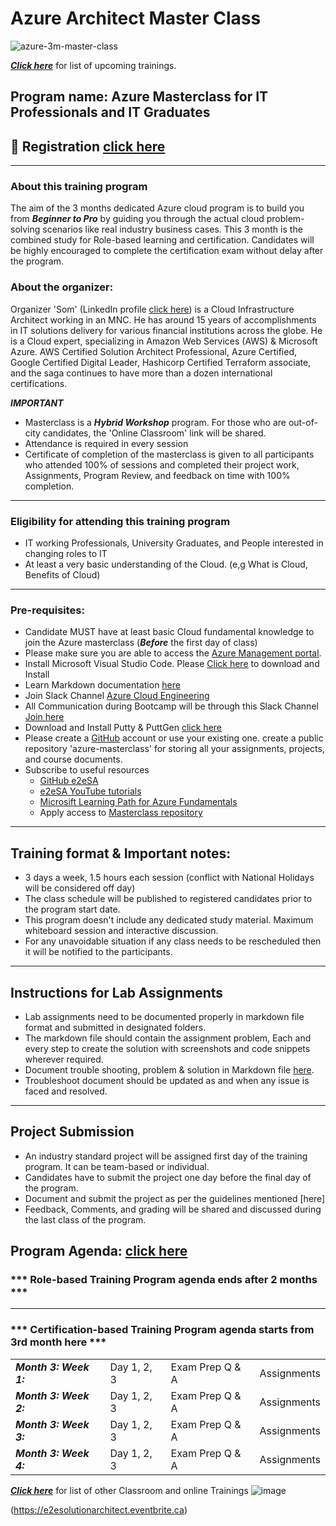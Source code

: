 # Azure Architect Master Class

![azure-3m-master-class](https://github.com/e2eSolutionArchitect/academy/assets/62712515/9514db5f-7f40-4357-b01d-85b61d0def1a)


***[Click here](https://e2esolutionarchitect.eventbrite.com)*** for list of upcoming trainings.

## Program name: Azure Masterclass for IT Professionals and IT Graduates

## :robot: Registration [click here](https://www.eventbrite.ca/e/azure-architect-masterclass-3-months-tickets-688806768587)
----------------------------
### About this training program
The aim of the 3 months dedicated Azure cloud program is to build you from ***Beginner to Pro*** by guiding you through the actual cloud problem-solving scenarios like real industry business cases. 
This 3 month is the combined study for Role-based learning and certification. Candidates will be highly encouraged to complete the certification exam without delay after the program. 

### About the organizer: 
Organizer 'Som' (LinkedIn profile [click here](https://www.linkedin.com/in/somspeaks/)) is a Cloud Infrastructure Architect working in an MNC. He has around 15 years of accomplishments in IT solutions delivery for various financial institutions across the globe. He is a Cloud expert, specializing in Amazon Web Services (AWS) & Microsoft Azure. AWS Certified Solution Architect Professional, Azure Certified, Google Certified Digital Leader, Hashicorp Certified Terraform associate, and the saga continues to have more than a dozen international certifications.

***IMPORTANT***
- Masterclass is a ***Hybrid Workshop*** program. For those who are out-of-city candidates, the 'Online Classroom' link will be shared.
- Attendance is required in every session
- Certificate of completion of the masterclass is given to all participants who attended 100% of sessions and completed their project work, Assignments, Program Review, and feedback on time with 100% completion. 

----------------------------
### Eligibility for attending this training program
- IT working Professionals, University Graduates, and People interested in changing roles to IT
- At least a very basic understanding of the Cloud. (e,g What is Cloud, Benefits of Cloud)
----------------------------

### Pre-requisites: 
- Candidate MUST have at least basic Cloud fundamental knowledge to join the Azure masterclass
(***Before*** the first day of class)
- Please make sure you are able to access the [Azure Management portal](https://portal.azure.com/). 
- Install Microsoft Visual Studio Code. Please [Click here](https://code.visualstudio.com/download) to download and Install
- Learn Markdown documentation [here](https://www.markdownguide.org/cheat-sheet/)
- Join Slack Channel [Azure Cloud Engineering](https://talentdevelop-u8d3237.slack.com/archives/C04KCD5HPC1)
- All Communication during Bootcamp will be through this Slack Channel [Join here](https://talentdevelop-u8d3237.slack.com/archives/C05AFBZ4RL4)
- Download and Install Putty & PuttGen [click here](https://www.puttygen.com/)
- Please create a [GitHub](https://github.com/) account or use your existing one. create a public repository 'azure-masterclass' for storing all your assignments, projects, and course documents.
- Subscribe to useful resources 
  - [GitHub e2eSA](https://github.com/e2eSolutionArchitect/scripts)
  - [e2eSA YouTube tutorials](https://www.youtube.com/channel/UC5Juuk7aTvbRmrABMq4onJA/videos)
  - [Microsift Learning Path for Azure Fundamentals](https://learn.microsoft.com/en-us/certifications/azure-fundamentals/)
  - Apply access to [Masterclass repository](https://github.com/e2eSolutionArchitect/azure-cloud-masterclass/tree/main)

----------------------------

## Training format & Important notes:

- 3 days a week, 1.5 hours each session (conflict with National Holidays will be considered off day) 
- The class schedule will be published to registered candidates prior to the program start date.
- This program doesn't include any dedicated study material. Maximum whiteboard session and interactive discussion. 
- For any unavoidable situation if any class needs to be rescheduled then it will be notified to the participants. 

----------------------------

## Instructions for Lab Assignments
- Lab assignments need to be documented properly in markdown file format and submitted in designated folders.
- The markdown file should contain the assignment problem, Each and every step to create the solution with screenshots and code snippets wherever required.
- Document trouble shooting, problem & solution in Markdown file [here](https://github.com/e2eSolutionArchitect/KEDB/blob/main/azure/azure-troubleshoot.md).
- Troubleshoot document should be updated as and when any issue is faced and resolved. 

----------------------------

## Project Submission
- An industry standard project will be assigned first day of the training program. It can be team-based or individual.
- Candidates have to submit the project one day before the final day of the program.
- Document and submit the project as per the guidelines mentioned [here]
- Feedback, Comments, and grading will be shared and discussed during the last class of the program.

## Program Agenda: [click here](https://github.com/e2eSolutionArchitect/azure-cloud-masterclass/tree/main/contents)
  
### *** Role-based Training Program agenda ends after 2 months ***
----------------------------
### *** Certification-based Training Program agenda starts from 3rd month here ***

|   |   |   |   | 
|---|---|---|---|
| ***Month 3: Week 1:*** | Day 1, 2, 3 | Exam Prep Q & A | Assignments | 
| ***Month 3: Week 2:*** | Day 1, 2, 3 | Exam Prep Q & A | Assignments | 
| ***Month 3: Week 3:*** | Day 1, 2, 3 | Exam Prep Q & A | Assignments | 
| ***Month 3: Week 4:*** | Day 1, 2, 3 | Exam Prep Q & A | Assignments | 

***[Click here](https://e2esolutionarchitect.eventbrite.com)*** for list of other Classroom and online Trainings 
![image](https://github.com/e2eSolutionArchitect/academy/assets/62712515/8b0d2bc9-6c74-40c3-a7fe-40daea9c8260)

(https://e2esolutionarchitect.eventbrite.ca)
